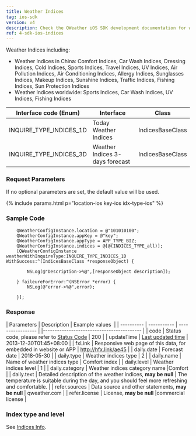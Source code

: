 ```yaml
---
title: Weather Indices
tag: ios-sdk
version: v4
description: Check the QWeather iOS SDK development documentation for weather indices, including car wash, cold, clothing, allergies, etc.
ref: 4-sdk-ios-indices
---
```


Weather Indices including:

- Weather Indices in China: Comfort Indices, Car Wash Indices, Dressing Indices, Cold Indices, Sports Indices, Travel Indices, UV Indices, Air Pollution Indices, Air Conditioning Indices, Allergy Indices, Sunglasses Indices, Makeup Indices, Sunshine Indices, Traffic Indices, Fishing Indices, Sun Protection Indices
- Weather Indices worldwide: Sports Indices, Car Wash Indices, UV Indices, Fishing Indices

| Interface code (Enum)   | Interface                       | Class            |
| ----------------------- | ------------------------------- | ---------------- |
| INQUIRE_TYPE_INDICES_1D | Today Weather Indices           | IndicesBaseClass |
| INQUIRE_TYPE_INDICES_3D | Weather Indices 3-days forecast | IndicesBaseClass |

### Request Parameters

If no optional parameters are set, the default value will be used.

{% include params.html p="location-ios key-ios idx-type-ios" %}

### Sample Code

```objc
    QWeatherConfigInstance.location = @"101010100";
    QWeatherConfigInstance.appKey = @"key";
    QWeatherConfigInstance.appType = APP_TYPE_BIZ;
    QWeatherConfigInstance.indices = @[@(INDICES_TYPE_all)];
    [QWeatherConfigInstance weatherWithInquireType:INQUIRE_TYPE_INDICES_1D WithSuccess:^(IndicesBaseClass *responseObject) {
        
        NSLog(@"Description->%@",[responseObject description]);
        
    } faileureForError:^(NSError *error) {
        NSLog(@"error->%@",error);
        
    }];
```
### Response

| Parameters | Description | Example values ​​ |
| ---------- | ----------- | ----------------- |  |------------------------------------------ |
| code | Status code, please refer to [Status Code](/en/docs/start/status-code/) | 200 |
| updateTime | [Last updated time](/en/docs/start/glossary#update-time) | 2013-12-30T01:45+08:00 |
| fxLink | Responsive web page of this data, for embedded in website or APP | http://hfx.link/ae45 |
| daily.date | Forecast date | 2018-05-30 |
| daily.type | Weather indices type | 2 |
| daily.name | Name of weather indices type | Comfort index |
| daily.level | Weather indices level | 1 |
| daily.category | Weather indices category name |Comfort |
| daily.text | Detailed description of the weather indices, **may be null** | The temperature is suitable during the day, and you should feel more refreshing and comfortable. |
| refer.sources | Data source and other statements, **may be null** | qweather.com |
| refer.license | License, **may be null** |commercial license |

### Index type and level

See [Indices Info](/en/docs/resource/indices-info/).



